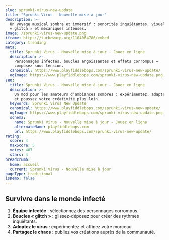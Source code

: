 ```yaml
---
slug: sprunki-virus-new-update
title: "Sprunki Virus - Nouvelle mise à jour"
description: >-
  Un voyage musical sombre et immersif : sonorités inquiétantes, visuels 
  « glitch » et mécaniques intenses.
image: /sprunki-virus-new-update.png
iframe: https://turbowarp.org/1104064786/embed
category: trending
meta:
  title: Sprunki Virus - Nouvelle mise à jour - Jouez en ligne
  description: >-
    Personnages infectés, boucles angoissantes et effets corrompus — 
    composez sous tension.
  canonical: https://www.playfiddlebops.com/sprunki-virus-new-update/
  ogImage: https://www.playfiddlebops.com/sprunki-virus-new-update.png
seo:
  title: Sprunki Virus - Nouvelle mise à jour - Jouez en ligne
  description: >-
    Un mod pour les amateurs d’ambiances sombres : expérimentez, adaptez-vous, 
    et poussez votre créativité plus loin.
  keywords: Sprunki Virus New Update
  canonical: https://www.playfiddlebops.com/sprunki-virus-new-update/
  ogImage: https://www.playfiddlebops.com/sprunki-virus-new-update.png
  schema:
    name: Sprunki Virus - Nouvelle mise à jour - Jouez en ligne
    alternateName: playfiddlebops.com
    url: https://www.playfiddlebops.com/sprunki-virus-new-update/
rating:
  score: 4
  maxScore: 5
  votes: 407
  stars: 4
breadcrumb:
  home: accueil
  current: Sprunki Virus - Nouvelle mise à jour
pageType: traditional
isDemo: false
---
```


## Survivre dans le monde infecté

1. **Équipe infectée** : sélectionnez des personnages corrompus.
2. **Boucles « glitch »** : glissez-déposez pour créer des rythmes inquiétants.
3. **Adoptez le virus** : expérimentez et affinez votre morceau.
4. **Partagez le chaos** : publiez vos créations auprès de la communauté.
